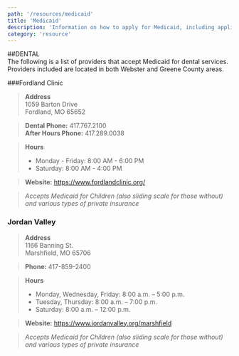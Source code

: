 ```yaml
---
path: '/resources/medicaid'
title: 'Medicaid'
description: 'Information on how to apply for Medicaid, including applications, resources and links to information about various Medicaid programs and resources. Included are dental providers/services that accept Medicaid.'
category: 'resource'
---
```


##DENTAL  
The following is a list of providers that accept Medicaid for dental services. Providers included are located in both Webster and Greene County areas. 

###Fordland Clinic 
>**Address**   
>1059 Barton Drive  
>Fordland, MO 65652

>**Dental Phone:** 417.767.2100  
>**After Hours Phone:** 417.289.0038

>**Hours**  
>- Monday - Friday: 8:00 AM - 6:00 PM
>- Saturday: 8:00 AM - 4:00 PM

>**Website:** https://www.fordlandclinic.org/

>*Accepts Medicaid for Children (also sliding scale for those without) and various types of private insurance*

### Jordan Valley
>**Address**   
>1166 Banning St.  
>Marshfield, MO 65706

>**Phone:** 417-859-2400

>**Hours**
>- Monday, Wednesday, Friday: 8:00 a.m. – 5:00 p.m.
>- Tuesday, Thursday: 8:00 a.m. – 7:00 p.m.
>- Saturday: 8:00 a.m. – 12:00 p.m.

>**Website:** https://www.jordanvalley.org/marshfield

>*Accepts Medicaid for Children (also sliding scale for those without) and various types of private insurance*